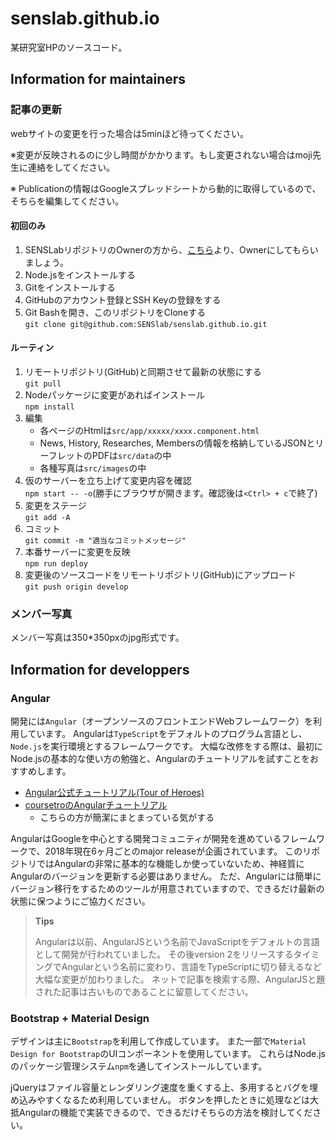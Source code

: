 # senslab.github.io

某研究室HPのソースコード。

## Information for maintainers

### 記事の更新

webサイトの変更を行った場合は5minほど待ってください。

※変更が反映されるのに少し時間がかかります。もし変更されない場合はmoji先生に連絡をしてください。


※ Publicationの情報はGoogleスプレッドシートから動的に取得しているので、そちらを編集してください。

#### 初回のみ

1. SENSLabリポジトリのOwnerの方から、[こちら](https://github.com/orgs/SENSlab/people)より、Ownerにしてもらいましょう。
1. Node.jsをインストールする
1. Gitをインストールする
1. GitHubのアカウント登録とSSH Keyの登録をする
1. Git Bashを開き、このリポジトリをCloneする<br>`git clone git@github.com:SENSlab/senslab.github.io.git`

#### ルーティン

1. リモートリポジトリ(GitHub)と同期させて最新の状態にする<br>`git pull`
2. Nodeパッケージに変更があればインストール<br>`npm install`
3. 編集
   * 各ページのHtmlは`src/app/xxxxx/xxxx.component.html`
   * News, History, Researches, Membersの情報を格納しているJSONとリーフレットのPDFは`src/data`の中
   * 各種写真は`src/images`の中
3. 仮のサーバーを立ち上げて変更内容を確認<br>`npm start -- -o`(勝手にブラウザが開きます。確認後は`<Ctrl> + c`で終了)
4. 変更をステージ<br>`git add -A`
5. コミット<br>`git commit -m "適当なコミットメッセージ"`
6. 本番サーバーに変更を反映<br>`npm run deploy`
7. 変更後のソースコードをリモートリポジトリ(GitHub)にアップロード<br>`git push origin develop`

### メンバー写真

メンバー写真は350*350pxのjpg形式です。


## Information for developpers

### Angular

開発には`Angular`（オープンソースのフロントエンドWebフレームワーク）を利用しています。
Angularは`TypeScript`をデフォルトのプログラム言語とし、`Node.js`を実行環境とするフレームワークです。
大幅な改修をする際は、最初にNode.jsの基本的な使い方の勉強と、Angularのチュートリアルを試すことをおすすめします。

* [Angular公式チュートリアル(Tour of Heroes)](https://angular.io/tutorial)
* [coursetroのAngularチュートリアル](https://coursetro.com/posts/code/154/Angular-6-Tutorial---Learn-Angular-6-in-this-Crash-Course)
  * こちらの方が簡潔にまとまっている気がする

AngularはGoogleを中心とする開発コミュニティが開発を進めているフレームワークで、2018年現在6ヶ月ごとのmajor releaseが企画されています。
このリポジトリではAngularの非常に基本的な機能しか使っていないため、神経質にAngularのバージョンを更新する必要はありません。
ただ、Angularには簡単にバージョン移行をするためのツールが用意されていますので、できるだけ最新の状態に保つようにご協力ください。

>**Tips**
>
>Angularは以前、AngularJSという名前でJavaScriptをデフォルトの言語として開発が行われていました。
>その後version 2をリリースするタイミングでAngularという名前に変わり、言語をTypeScriptに切り替えるなど大幅な変更が加わりました。
>ネットで記事を検索する際、AngularJSと題された記事は古いものであることに留意してください。

### Bootstrap + Material Design

デザインは主に`Bootstrap`を利用して作成しています。
また一部で`Material Design for Bootstrap`のUIコンポーネントを使用しています。
これらはNode.jsのパッケージ管理システム`npm`を通してインストールしています。

jQueryはファイル容量とレンダリング速度を重くする上、多用するとバグを埋め込みやすくなるため利用していません。
ボタンを押したときに処理などは大抵Angularの機能で実装できるので、できるだけそちらの方法を検討してください。
